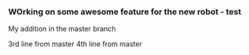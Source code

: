 ### WOrking on some awesome feature for the new robot - test

My addition in the master branch

3rd line from master
4th line from master

